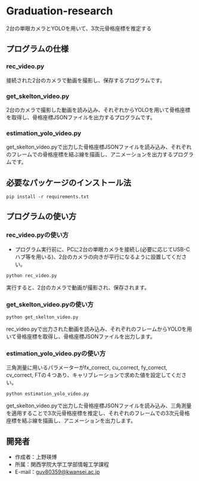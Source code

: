 # Graduation-research
2台の単眼カメラとYOLOを用いて、3次元骨格座標を推定する

## プログラムの仕様

### rec_video.py
接続された2台のカメラで動画を撮影し、保存するプログラムです。

### get_skelton_video.py
2台のカメラで撮影した動画を読み込み、それぞれからYOLOを用いて骨格座標を取得し、骨格座標JSONファイルを出力するプログラムです。

### estimation_yolo_video.py
get_skelton_video.pyで出力した骨格座標JSONファイルを読み込み、それぞれのフレームでの骨格座標を結ぶ線を描画し、アニメーションを出力するプログラムです。

## 必要なパッケージのインストール法
```
pip install -r requirements.txt
```

## プログラムの使い方

### rec_video.pyの使い方

* プログラム実行前に、PCに2台の単眼カメラを接続し(必要に応じてUSB-Cハブ等を用いる)、2台のカメラの向きが平行になるように設置してください。

```
python rec_video.py
```
実行すると、2台のカメラで動画が撮影され、保存されます。

### get_skelton_video.pyの使い方
```
python get_skelton_video.py
```
rec_video.pyで出力された動画を読み込み、それぞれのフレームからYOLOを用いて骨格座標を取得し、骨格座標JSONファイルを出力します。

### estimation_yolo_video.pyの使い方
三角測量に用いるパラメーターがfx_correct, cu_correct, fy_correct, cv_correct, FTの４つあり、キャリブレーションで求めた値を設定してください。

```
python estimation_yolo_video.py
```
get_skelton_video.pyで出力した骨格座標JSONファイルを読み込み、三角測量を適用することで3次元骨格座標を推定し、それぞれのフレームでの3次元骨格座標を結ぶ線を描画し、アニメーションを出力します。

## 開発者

* 作成者：上野瑛博
* 所属：関西学院大学工学部情報工学課程
* E-mail：guv80359@kwansei.ac.jp
